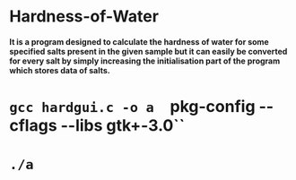 # Hardness-of-Water

#### It is a program designed to calculate the hardness of water for some specified salts present in the given sample but it can easily be converted for every salt by simply increasing the initialisation part of the program which stores data of salts.

# `gcc hardgui.c -o a  `pkg-config --cflags --libs gtk+-3.0``
# `./a`
